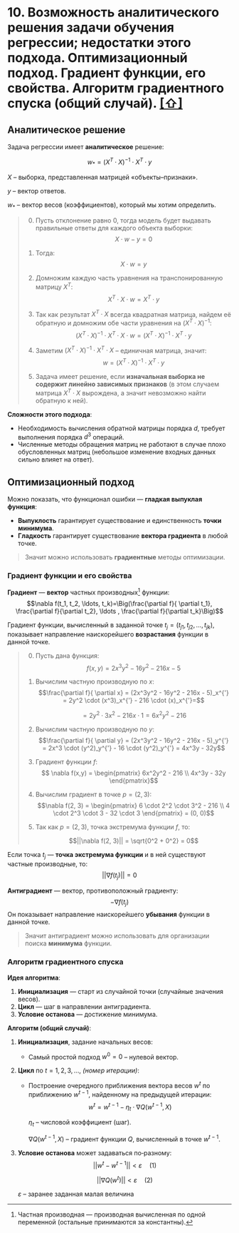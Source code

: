 # 10. Возможность аналитического решения задачи обучения регрессии; недостатки этого подхода. Оптимизационный подход. Градиент функции, его свойства. Алгоритм градиентного спуска (общий случай). [[⇧]](../questions-list.md)

## Аналитическое решение

Задача регрессии имеет **аналитическое** решение:

$$w_{\ast}=(X^T \cdot X)^{-1} \cdot X^T \cdot y$$

$X$ – выборка, представленная матрицей «объекты–признаки».

$y$ – вектор ответов.

$w_{\ast}$ – вектор весов (коэффициентов), который мы хотим определить.

> 0. Пусть отклонение равно $0$, тогда модель будет выдавать правильные ответы для каждого объекта выборки:
>    $$X \cdot w - y =0$$
>
> 1. Тогда:
>    $$X \cdot w = y$$
> 2. Домножим каждую часть уравнения на транспонированную матрицу $X^T$:
>    $$X^T \cdot X \cdot w = X^T \cdot y$$
> 3. Так как результат $X^T \cdot X$ всегда квадратная матрица, найдем её обратную и домножим обе части уравнения на $(X^T \cdot X)^{-1}$:
>    $$(X^T \cdot X)^{-1} \cdot X^T \cdot X \cdot w= (X^T \cdot X)^{-1} \cdot X^T \cdot y$$
> 4. Заметим $(X^T \cdot X)^{-1} \cdot X^T \cdot X$ – единичная матрица, значит:
>    $$w= (X^T \cdot X)^{-1} \cdot X^T \cdot y$$
> 5. Задача имеет решение, если **изначальная выборка не содержит линейно зависимых признаков** (в этом случаем матрица $X^T \cdot X$ вырождена, а значит невозможно найти обратную к ней).

**Сложности этого подхода**:

- Необходимость вычисления обратной матрицы порядка $d$, требует выполнения порядка $d^3$ операций.
- Численные методы обращения матриц не работают в случае плохо обусловленных матриц (небольшое изменение входных данных сильно влияет на ответ).

## Оптимизационный подход

Можно показать, что функционал ошибки — **гладкая выпуклая функция**:

- **Выпуклость** гарантирует существование и единственность **точки минимума**.
- **Гладкость** гарантирует существование **вектора градиента** в любой точке.

> Значит можно использовать **градиентные** методы оптимизации.

### Градиент функции и его свойства

**Градиент** — **вектор** частных производных[^1] функции:
$$\nabla f(t_1, t_2, \ldots, t_k)=\Big(\frac{\partial f}{ \partial t_1}, \frac{\partial f}{\partial t_2}, \ldots , \frac{\partial f}{\partial t_k}\Big)$$

Градиент функции, вычисленный в заданной точке $t_j = (t_{j1}, t_{j2}, \ldots, t_{jk})$, показывает направление наискорейшего **возрастания** функции в данной точке.

> 0. Пусть дана функция:
>    $$f(x,y) = 2x^3y^2 - 16y^2 - 216x - 5$$
> 1. Вычислим частную производную по $x$:
>    $$\frac{\partial f}{ \partial x} = (2x^3y^2 - 16y^2 - 216x - 5)_x^{'} = 2y^2 \cdot (x^3)_x^{'} - 216 \cdot (x)_x^{'}=$$
>
>    $$= 2y^2 \cdot 3x^2 - 216x \cdot 1 = 6x^2y^2  - 216$$
>
> 2. Вычислим частную производную по $y$:
>    $$\frac{\partial f}{ \partial y} = (2x^3y^2 - 16y^2 - 216x - 5)_y^{'} = 2x^3 \cdot (y^2)_y^{'} - 16 \cdot (y^2)_y^{'} = 4x^3y - 32y$$
> 3. Градиент функции $f$:
>    $$ \nabla f(x,y) = \begin{pmatrix} 6x^2y^2 - 216 \\ 4x^3y - 32y \end{pmatrix}$$
> 4. Вычислим градиент в точке $p = (2, 3)$:
>    $$\nabla f(2, 3) = \begin{pmatrix} 6 \cdot 2^2 \cdot 3^2  - 216 \\ 4 \cdot 2^3 \cdot 3 - 32 \cdot 3 \end{pmatrix} = (0, 0)$$
> 5. Так как $p = (2, 3)$, точка экстремума функции $f$, то:
>
>    $$||\nabla f(2, 3)|| = \sqrt{0^2 + 0^2} = 0$$

Если точка $t_j$ — **точка экстремума функции** и в ней существуют частные производные, то:
$$||\nabla f(t_j)||=0$$

**Антиградиент** — вектор, противоположный градиенту:
$$- \nabla f(t_j)$$
Он показывает направление наискорейшего **убывания** функции в данной точке.

> Значит антиградиент можно использовать для организации поиска **минимума** функции.

### Алгоритм градиентного спуска

**Идея алгоритма**:

1. **Инициализация** — старт из случайной точки (случайные значения весов).
2. **Цикл** — шаг в направлении антиградиента.
3. **Условие останова** — достижение минимума.

**Алгоритм (общий случай)**:

1. **Инициализация**, задание начальных весов:

   - Самый простой подход $w^0=0$ – нулевой вектор.

2. **Цикл** по $t=1, 2, 3,\ldots,$ _(номер итерации)_:

   - Построение очередного приближения вектора весов $w^t$ по приближению $w^{t-1}$, найденному на предыдущей итерации:
     $$w^t=w^{t-1}-\eta_t \cdot \nabla Q(w^{t-1},X)$$

     $\eta_t$ – числовой коэффициент (шаг).

     $\nabla Q(w^{t-1},X)$ – градиент функции $Q$, вычисленный в точке $w^{t-1}$.

3. **Условие останова** может задаваться по‑разному:
   $$||w^t-w^{t-1}|| < \varepsilon \quad (1)$$

   $$||\nabla Q(w^{t})|| < \varepsilon \quad (2)$$

   $\varepsilon$ – заранее заданная малая величина

[^1]: Частная производная — производная вычисленная по одной переменной (остальные принимаются за константны).

